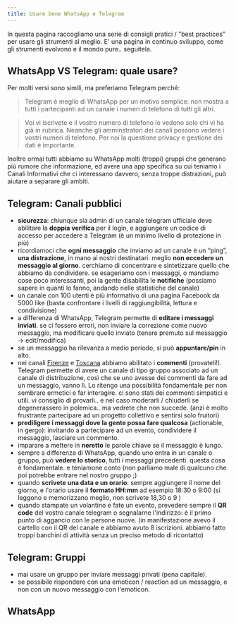 ```yaml
---
title: Usare bene WhatsApp e Telegram
---
```


In questa pagina raccogliamo una serie di consigli pratici / "best practices" per usare gli strumenti al meglio. E' una pagina in continuo sviluppo, come gli strumenti evolvono e il mondo pure.. seguitela.

## WhatsApp VS Telegram: quale usare?

Per molti versi sono simili, ma preferiamo Telegram perché:

> Telegram è meglio di WhatsApp per un motivo semplice: non mostra a tutti i partecipanti ad un canale i numeri di telefono di tutti gli altri.

> Voi vi iscrivete e il vostro numero di telefono lo vedono solo chi vi ha già in rubrica. Neanche gli amminstratori dei canali possono vedere i vostri numeri di telefono. Per noi la questione privacy e gestione dei dati è importante.

Inoltre ormai tutti abbiamo su WhatsApp molti (troppi) gruppi che generano più rumore che informazione, ed avere una app specifica su cui teniamo i Canali Informativi che ci interessano davvero, senza troppe distrazioni, può aiutare a separare gli ambiti.

## Telegram: Canali pubblici

- **sicurezza**: chiunque sia admin di un canale telegram ufficiale deve abilitare la **doppia verifica** per il login, e aggiungere un codice di accesso per accedere a Telegram (è un minimo livello di protezione in più)
- ricordiamoci che **ogni messaggio** che inviamo ad un canale è un “ping”, **una distrazione**, in mano ai nostri destinatari. meglio **non eccedere un messaggio al giorno**. cerchiamo di concentrare e sintetizzare quello che abbiamo da condividere. se esageriamo con i messaggi, o mandiamo cose poco interessanti, poi la gente disabilita le **notifiche** (possiamo sapere in quanti lo fanno, andando nelle statistiche del canale)
- un canale con 100 utenti è più informativo di una pagina Facebook da 5000 like (basta confrontare i livelli di raggiungibilità, lettura e condivisione)
- a differenza di WhatsApp, Telegram permette di **editare i messaggi inviati**. se ci fossero errori, non inviare la correzione come nuovo messaggio, ma modificare quello inviato (tenere premuto sul messaggio -> edit/modifica)
- se un messaggio ha rilevanza a medio periodo, si può **appuntare/pin** in alto.
- nei canali [Firenze](https://t.me/m5s_firenze) e [Toscana](https://t.me/m5s_toscana) abbiamo abilitato i **commenti** (provateli!). Telegram permette di avere un canale di tipo gruppo associato ad un canale di distribuzione, così che se uno avesse dei commenti da fare ad un messaggio, vanno lì. Lo ritengo una possibilità fondamentale per non sembrare ermetici e far interagire. ci sono stati dei commenti simpatici e utili. vi consiglio di provarli.. e nel caso moderarli / chiuderli se degenerassero in polemica.. ma vedrete che non succede. (anzi è molto frustrante partecipare ad un progetto collettivo e sentirsi solo fruitori)
- **prediligere i messaggi dove la gente possa fare qualcosa** (actionable, in gergo): invitando a partecipare ad un evento, condividere il messaggio, lasciare un commento.
- imparare a mettere in **neretto** le parole chiave se il messaggio è lungo.
- sempre a differenza di WhatsApp, quando uno entra in un canale o gruppo, può **vedere lo storico**, tutti i messaggi precedenti. questa cosa è fondamentale. e teniamone conto (non parliamo male di qualcuno che poi potrebbe entrare nel nostro gruppo ;)
- quando **scrivete una data e un orario**: sempre aggiungere il nome del giorno, e l'orario usare il **formato HH:mm** ad esempio 18:30 o 9:00 (si leggono e memorizzano meglio, non scrivete 18,30 o 9 )
- quando stampate un volantino e fate un evento, prevedere sempre il **QR code** del vostro canale telegram o segnalarne l'indirizzo: è il primo punto di aggancio con le persone nuove. (in manifestazione avevo il cartello con il QR del canale e abbiamo avuto 8 iscrizioni. abbiamo fatto troppi banchini di attività senza un preciso metodo di ricontatto)

## Telegram: Gruppi

- mai usare un gruppo per inviare messaggi privati (pena capitale).
- se possibile rispondere con una emoticon / reaction ad un messaggio, e non con un nuovo messaggio con l'emoticon. 

## WhatsApp
